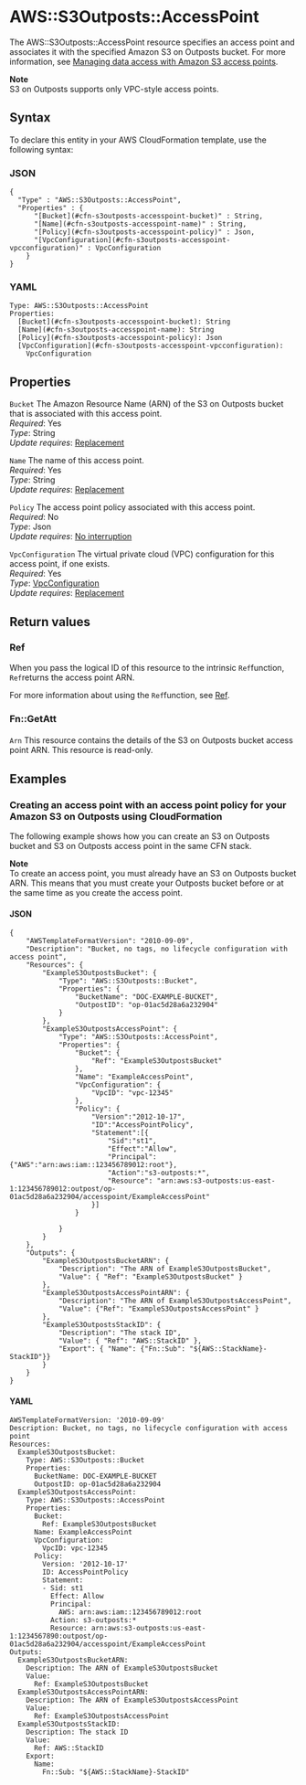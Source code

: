 # AWS::S3Outposts::AccessPoint<a name="aws-resource-s3outposts-accesspoint"></a>

The AWS::S3Outposts::AccessPoint resource specifies an access point and associates it with the specified Amazon S3 on Outposts bucket\. For more information, see [Managing data access with Amazon S3 access points](https://docs.aws.amazon.com/AmazonS3/latest/userguide/access-points.html)\.



**Note**  
S3 on Outposts supports only VPC\-style access points\. 

## Syntax<a name="aws-resource-s3outposts-accesspoint-syntax"></a>

To declare this entity in your AWS CloudFormation template, use the following syntax:

### JSON<a name="aws-resource-s3outposts-accesspoint-syntax.json"></a>

```
{
  "Type" : "AWS::S3Outposts::AccessPoint",
  "Properties" : {
      "[Bucket](#cfn-s3outposts-accesspoint-bucket)" : String,
      "[Name](#cfn-s3outposts-accesspoint-name)" : String,
      "[Policy](#cfn-s3outposts-accesspoint-policy)" : Json,
      "[VpcConfiguration](#cfn-s3outposts-accesspoint-vpcconfiguration)" : VpcConfiguration
    }
}
```

### YAML<a name="aws-resource-s3outposts-accesspoint-syntax.yaml"></a>

```
Type: AWS::S3Outposts::AccessPoint
Properties: 
  [Bucket](#cfn-s3outposts-accesspoint-bucket): String
  [Name](#cfn-s3outposts-accesspoint-name): String
  [Policy](#cfn-s3outposts-accesspoint-policy): Json
  [VpcConfiguration](#cfn-s3outposts-accesspoint-vpcconfiguration): 
    VpcConfiguration
```

## Properties<a name="aws-resource-s3outposts-accesspoint-properties"></a>

`Bucket`  <a name="cfn-s3outposts-accesspoint-bucket"></a>
The Amazon Resource Name \(ARN\) of the S3 on Outposts bucket that is associated with this access point\.  
*Required*: Yes  
*Type*: String  
*Update requires*: [Replacement](https://docs.aws.amazon.com/AWSCloudFormation/latest/UserGuide/using-cfn-updating-stacks-update-behaviors.html#update-replacement)

`Name`  <a name="cfn-s3outposts-accesspoint-name"></a>
The name of this access point\.  
*Required*: Yes  
*Type*: String  
*Update requires*: [Replacement](https://docs.aws.amazon.com/AWSCloudFormation/latest/UserGuide/using-cfn-updating-stacks-update-behaviors.html#update-replacement)

`Policy`  <a name="cfn-s3outposts-accesspoint-policy"></a>
The access point policy associated with this access point\.  
*Required*: No  
*Type*: Json  
*Update requires*: [No interruption](https://docs.aws.amazon.com/AWSCloudFormation/latest/UserGuide/using-cfn-updating-stacks-update-behaviors.html#update-no-interrupt)

`VpcConfiguration`  <a name="cfn-s3outposts-accesspoint-vpcconfiguration"></a>
The virtual private cloud \(VPC\) configuration for this access point, if one exists\.  
*Required*: Yes  
*Type*: [VpcConfiguration](aws-properties-s3outposts-accesspoint-vpcconfiguration.md)  
*Update requires*: [Replacement](https://docs.aws.amazon.com/AWSCloudFormation/latest/UserGuide/using-cfn-updating-stacks-update-behaviors.html#update-replacement)

## Return values<a name="aws-resource-s3outposts-accesspoint-return-values"></a>

### Ref<a name="aws-resource-s3outposts-accesspoint-return-values-ref"></a>

When you pass the logical ID of this resource to the intrinsic `Ref`function, `Ref`returns the access point ARN\.

For more information about using the `Ref`function, see [Ref](https://docs.aws.amazon.com/AWSCloudFormation/latest/UserGuide/intrinsic-function-reference-ref.html)\.

### Fn::GetAtt<a name="aws-resource-s3outposts-accesspoint-return-values-fn--getatt"></a>

#### <a name="aws-resource-s3outposts-accesspoint-return-values-fn--getatt-fn--getatt"></a>

`Arn`  <a name="Arn-fn::getatt"></a>
This resource contains the details of the S3 on Outposts bucket access point ARN\. This resource is read\-only\.

## Examples<a name="aws-resource-s3outposts-accesspoint--examples"></a>



### Creating an access point with an access point policy for your Amazon S3 on Outposts using CloudFormation<a name="aws-resource-s3outposts-accesspoint--examples--Creating_an_access_point_with_an_access_point_policy_for_your_Amazon_S3_on_Outposts_using_CloudFormation"></a>

The following example shows how you can create an S3 on Outposts bucket and S3 on Outposts access point in the same CFN stack\.

**Note**  
To create an access point, you must already have an S3 on Outposts bucket ARN\. This means that you must create your Outposts bucket before or at the same time as you create the access point\.

#### JSON<a name="aws-resource-s3outposts-accesspoint--examples--Creating_an_access_point_with_an_access_point_policy_for_your_Amazon_S3_on_Outposts_using_CloudFormation--json"></a>

```
{
    "AWSTemplateFormatVersion": "2010-09-09",
    "Description": "Bucket, no tags, no lifecycle configuration with access point",
    "Resources": {
        "ExampleS3OutpostsBucket": {
            "Type": "AWS::S3Outposts::Bucket",
            "Properties": {
                "BucketName": "DOC-EXAMPLE-BUCKET",
                "OutpostID": "op-01ac5d28a6a232904"
            }
        },
        "ExampleS3OutpostsAccessPoint": {
            "Type": "AWS::S3Outposts::AccessPoint",
            "Properties": {
                "Bucket": {
                    "Ref": "ExampleS3OutpostsBucket"
                },
                "Name": "ExampleAccessPoint",
                "VpcConfiguration": {
                    "VpcID": "vpc-12345"
                },
                "Policy": {
                    "Version":"2012-10-17",
                    "ID":"AccessPointPolicy",
                    "Statement":[{
                        "Sid":"st1",
                        "Effect":"Allow",
                        "Principal":{"AWS":"arn:aws:iam::123456789012:root"},
                        "Action":"s3-outposts:*",
                        "Resource": "arn:aws:s3-outposts:us-east-1:123456789012:outpost/op-01ac5d28a6a232904/accesspoint/ExampleAccessPoint"
                    }]
                }
                
            }
        }
    },
    "Outputs": {
        "ExampleS3OutpostsBucketARN": {
            "Description": "The ARN of ExampleS3OutpostsBucket",
            "Value": { "Ref": "ExampleS3OutpostsBucket" }
        },
        "ExampleS3OutpostsAccessPointARN": {
            "Description": "The ARN of ExampleS3OutpostsAccessPoint",
            "Value": {"Ref": "ExampleS3OutpostsAccessPoint" }
        },
        "ExampleS3OutpostsStackID": {
            "Description": "The stack ID",
            "Value": { "Ref": "AWS::StackID" },
            "Export": { "Name": {"Fn::Sub": "${AWS::StackName}-StackID"}}
        }
    }
}
```

#### YAML<a name="aws-resource-s3outposts-accesspoint--examples--Creating_an_access_point_with_an_access_point_policy_for_your_Amazon_S3_on_Outposts_using_CloudFormation--yaml"></a>

```
AWSTemplateFormatVersion: '2010-09-09'
Description: Bucket, no tags, no lifecycle configuration with access point
Resources:
  ExampleS3OutpostsBucket:
    Type: AWS::S3Outposts::Bucket
    Properties:
      BucketName: DOC-EXAMPLE-BUCKET
      OutpostID: op-01ac5d28a6a232904
  ExampleS3OutpostsAccessPoint:
    Type: AWS::S3Outposts::AccessPoint
    Properties:
      Bucket:
        Ref: ExampleS3OutpostsBucket
      Name: ExampleAccessPoint
      VpcConfiguration:
        VpcID: vpc-12345
      Policy:
        Version: '2012-10-17'
        ID: AccessPointPolicy
        Statement:
        - Sid: st1
          Effect: Allow
          Principal:
            AWS: arn:aws:iam::123456789012:root
          Action: s3-outposts:*
          Resource: arn:aws:s3-outposts:us-east-1:1234567890:outpost/op-01ac5d28a6a232904/accesspoint/ExampleAccessPoint
Outputs:
  ExampleS3OutpostsBucketARN:
    Description: The ARN of ExampleS3OutpostsBucket
    Value:
      Ref: ExampleS3OutpostsBucket
  ExampleS3OutpostsAccessPointARN:
    Description: The ARN of ExampleS3OutpostsAccessPoint
    Value:
      Ref: ExampleS3OutpostsAccessPoint
  ExampleS3OutpostsStackID:
    Description: The stack ID
    Value:
      Ref: AWS::StackID
    Export:
      Name:
        Fn::Sub: "${AWS::StackName}-StackID"
```